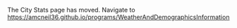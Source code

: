 The City Stats page has moved. Navigate to https://amcneil36.github.io/programs/WeatherAndDemographicsInformation
